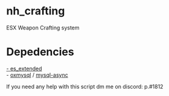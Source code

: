 # nh_crafting
ESX Weapon Crafting system

<h1> Depedencies </h1>

<a href="https://github.com/mitlight/es_extended">
  - es_extended  
  </a><br>
  - <a href="https://github.com/overextended/oxmysql"> oxmysql</a> / <a href="https://github.com/brouznouf/fivem-mysql-async">mysql-async</a>
  
If you need any help with this script dm me on discord: p.#1812
